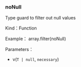 
### noNull


Type guard to filter out null values


Kind：Function


Example：
array.filter(noNull)


Parameters：

- v(`T | null`, `necessary`) 

